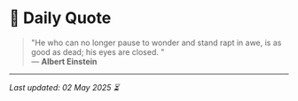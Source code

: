 # 📜 Daily Quote

> "He who can no longer pause to wonder and stand rapt in awe, is as good as dead; his eyes are closed. "  
> — **Albert Einstein**

---

_Last updated: 02 May 2025 ⏳_
